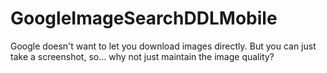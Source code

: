 # GoogleImageSearchDDLMobile
Google doesn't want to let you download images directly. But you can just take a screenshot, so... why not just maintain the image quality?
